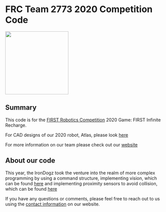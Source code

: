 # FRC Team 2773 2020 Competition Code

<img src="https://github.com/IronDogz2773/images/blob/master/IMG_1741.png" width =200>

## Summary
This code is for the [FIRST Robotics Competition](http://www.firstinspires.org/robotics/frc) 2020 Game: FIRST Infinite Recharge. 

For CAD designs of our 2020 robot, Atlas, please look [here](https://www.youtube.com)

For more information on our team please check out our [website](http://www.team2773.org)

## About our code
This year, the IronDogz took the venture into the realm of more complex programming by using a command structure, implementing vision, which can be found [here](https://github.com/IronDogz2773/MultiCamera2020) and implementing proximity sensors to avoid collision, which can be found [here](https://github.com/IronDogz2773/Distance-Sensor-Arduino)

If you have any questions or comments, please feel free to reach out to us using the [contact information](http://www.team2773.org/client/social.html) on our website.
